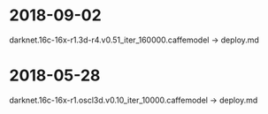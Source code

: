 2018-09-02
==========
darknet.16c-16x-r1.3d-r4.v0.51_iter_160000.caffemodel -> deploy.md

2018-05-28
==========
darknet.16c-16x-r1.oscl3d.v0.10_iter_10000.caffemodel -> deploy.md
